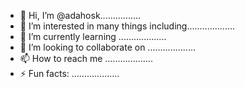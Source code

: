 - 👋 Hi, I’m @adahosk................
- 👀 I’m interested in many things including...................
- 🌱 I’m currently learning ...................
- 💞️ I’m looking to collaborate on ...................
- 📫 How to reach me ...................
- ⚡ Fun facts: ...................

<!---
adahosk/adahosk is a ✨ special ✨ repository because its `README.md` (this file) appears on your GitHub profile.
You can click the Preview link to take a look at your changes.
--->
